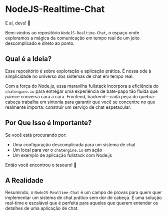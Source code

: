 # NodeJS-Realtime-Chat

E aí, devs! 👋

Bem-vindos ao repositório `NodeJS-Realtime-Chat`, o espaço onde exploramos a mágica da comunicação em tempo real de um jeito descomplicado e direto ao ponto.

## Qual é a Ideia?

Esse repositório é sobre exploração e aplicação prática. É nossa ode à simplicidade no universo dos sistemas de chat em tempo real.

Com a força do Node.js, essa maravilha fullstack incorpora a eficiência do `chatengine.io` para entregar uma experiência de bate-papo tão fluída que parece conversa cara a cara. Frontend, backend—cada peça do quebra-cabeça trabalha em sintonia para garantir que você se concentre no que realmente importa: construir um serviço de chat espetacular.

## Por Que Isso é Importante?

Se você está procurando por:

- Uma configuração descomplicada para um sistema de chat
- Um local para ver o `chatengine.io` em ação
- Um exemplo de aplicação fullstack com Node.js

Então você encontrou o tesouro! 🎰

## A Realidade

Resumindo, o `NodeJS-Realtime-Chat` é um campo de provas para quem quer implementar um sistema de chat prático sem dor de cabeça. É uma solução real-time e escalável que é perfeita para aqueles que querem entender os detalhes de uma aplicação de chat.
